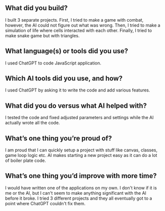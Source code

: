 ## What did you build?
I built 3 separate projects. First, I tried to make a game with combat, however, the AI could not figure out what was wrong. Then, I tried to make a simulation of life where cells interacted with each other. Finally, I tried to make snake game but with triangles.
## What language(s) or tools did you use?
I used ChatGPT to code JavaScript application.
## Which AI tools did you use, and how?
I used ChatGPT by asking it to write the code and add various features.
## What did you do versus what AI helped with?
I tested the code and fixed adjusted parameters and settings while the AI actually wrote all the code.
## What’s one thing you’re proud of?
I am proud that I can quickly setup a project with stuff like canvas, classes, game loop logic etc. AI makes starting a new project easy as it can do a lot of boiler plate code.
## What’s one thing you’d improve with more time?
I would have written one of the applications on my own. I don't know if it is me or the AI, but I can't seem to make anything significant with the AI before it broke. I tried 3 different projects and they all eventually got to a point where ChatGPT couldn't fix them.